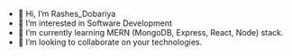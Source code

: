 - 👋 Hi, I’m Rashes_Dobariya
- 👀 I’m interested in Software Development 
- 🌱 I’m currently learning MERN (MongoDB, Express, React, Node) stack.
- 💞️ I’m looking to collaborate on your technologies.

<!---
Rash94290/Rash94290 is a ✨ special ✨ repository because its `README.md` (this file) appears on your GitHub profile.
You can click the Preview link to take a look at your changes.
--->
